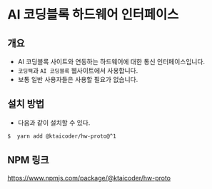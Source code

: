 # AI 코딩블록 하드웨어 인터페이스

## 개요

- AI 코딩블록 사이트와 연동하는 하드웨어에 대한 통신 인터페이스입니다.
- `코딩팩`과 `AI 코딩블록` 웹사이트에서 사용합니다.
- 보통 일반 사용자들은 사용할 필요가 없습니다.


## 설치 방법

- 다음과 같이 설치할 수 있다.

```bash
$  yarn add @ktaicoder/hw-proto@^1
```

## NPM 링크

https://www.npmjs.com/package/@ktaicoder/hw-proto

